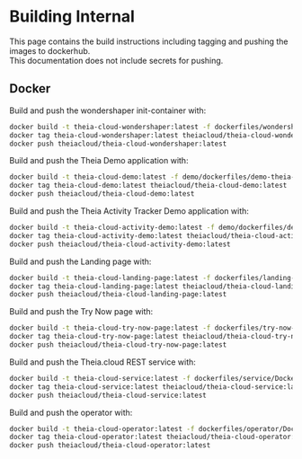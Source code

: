 # Building Internal

This page contains the build instructions including tagging and pushing the images to dockerhub.\
This documentation does not include secrets for pushing.

## Docker

Build and push the wondershaper init-container with:

```bash
docker build -t theia-cloud-wondershaper:latest -f dockerfiles/wondershaper/Dockerfile .
docker tag theia-cloud-wondershaper:latest theiacloud/theia-cloud-wondershaper:latest
docker push theiacloud/theia-cloud-wondershaper:latest
```

Build and push the Theia Demo application with:

```bash
docker build -t theia-cloud-demo:latest -f demo/dockerfiles/demo-theia-docker/Dockerfile demo/dockerfiles/demo-theia-docker/.
docker tag theia-cloud-demo:latest theiacloud/theia-cloud-demo:latest
docker push theiacloud/theia-cloud-demo:latest
```

Build and push the Theia Activity Tracker Demo application with:

```bash
docker build -t theia-cloud-activity-demo:latest -f demo/dockerfiles/demo-theia-activity-tracker/Dockerfile demo/dockerfiles/demo-theia-activity-tracker/.
docker tag theia-cloud-activity-demo:latest theiacloud/theia-cloud-activity-demo:latest
docker push theiacloud/theia-cloud-activity-demo:latest
```

Build and push the Landing page with:

```bash
docker build -t theia-cloud-landing-page:latest -f dockerfiles/landing-page/Dockerfile .
docker tag theia-cloud-landing-page:latest theiacloud/theia-cloud-landing-page:latest
docker push theiacloud/theia-cloud-landing-page:latest

```

Build and push the Try Now page with:

```bash
docker build -t theia-cloud-try-now-page:latest -f dockerfiles/try-now-page/Dockerfile .
docker tag theia-cloud-try-now-page:latest theiacloud/theia-cloud-try-now-page:latest
docker push theiacloud/theia-cloud-try-now-page:latest

```

Build and push the Theia.cloud REST service with:

```bash
docker build -t theia-cloud-service:latest -f dockerfiles/service/Dockerfile .
docker tag theia-cloud-service:latest theiacloud/theia-cloud-service:latest
docker push theiacloud/theia-cloud-service:latest
```

Build and push the operator with:

```bash
docker build -t theia-cloud-operator:latest -f dockerfiles/operator/Dockerfile .
docker tag theia-cloud-operator:latest theiacloud/theia-cloud-operator:latest
docker push theiacloud/theia-cloud-operator:latest
```
